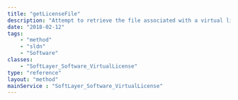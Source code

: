 ```yaml
---
title: "getLicenseFile"
description: "Attempt to retrieve the file associated with a virtual license, if such a file exists.  If there is no file for this virtual license, calling this method will either throw an exception or return false. "
date: "2018-02-12"
tags:
    - "method"
    - "sldn"
    - "Software"
classes:
    - "SoftLayer_Software_VirtualLicense"
type: "reference"
layout: "method"
mainService : "SoftLayer_Software_VirtualLicense"
---
```

